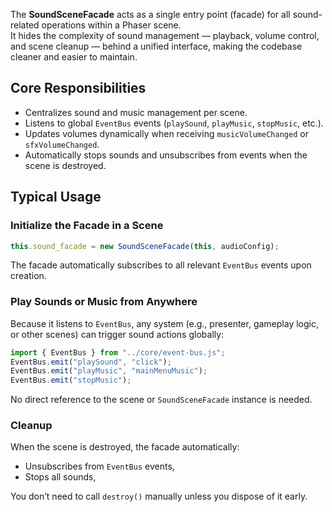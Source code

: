 The **SoundSceneFacade** acts as a single entry point (facade) for all sound-related operations within a Phaser scene.  
It hides the complexity of sound management — playback, volume control, and scene cleanup — behind a unified interface, making the codebase cleaner and easier to maintain.
## Core Responsibilities
- Centralizes sound and music management per scene.
- Listens to global `EventBus` events (`playSound`, `playMusic`, `stopMusic`, etc.).
- Updates volumes dynamically when receiving `musicVolumeChanged` or `sfxVolumeChanged`.
- Automatically stops sounds and unsubscribes from events when the scene is destroyed.
## Typical Usage

### Initialize the Facade in a Scene
```js
this.sound_facade = new SoundSceneFacade(this, audioConfig);
```

The facade automatically subscribes to all relevant `EventBus` events upon creation.

### Play Sounds or Music from Anywhere
Because it listens to `EventBus`, any system (e.g., presenter, gameplay logic, or other scenes) can trigger sound actions globally:

```js
import { EventBus } from "../core/event-bus.js";
EventBus.emit("playSound", "click");  
EventBus.emit("playMusic", "mainMenuMusic");  
EventBus.emit("stopMusic");
```

No direct reference to the scene or `SoundSceneFacade` instance is needed.

### Cleanup
When the scene is destroyed, the facade automatically:

- Unsubscribes from `EventBus` events,
- Stops all sounds,

You don’t need to call `destroy()` manually unless you dispose of it early.